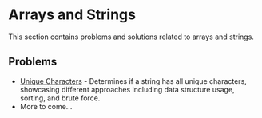 # Arrays and Strings

This section contains problems and solutions related to arrays and strings.

## Problems

- [Unique Characters](unique_characters) - Determines if a string has all unique characters, showcasing different approaches including data structure usage, sorting, and brute force.
- More to come...
